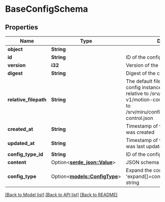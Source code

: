 # BaseConfigSchema

## Properties

Name | Type | Description | Notes
------------ | ------------- | ------------- | -------------
**object** | **String** |  | 
**id** | **String** | ID of the config schema | 
**version** | **i32** | Version of the config schema | 
**digest** | **String** | Digest of the config schema | 
**relative_filepath** | **String** | The default file path to deploy the config instances of this config schema relative to /srv/miru/config_instances. v1/motion-control.json would deploy to /srv/miru/config_instances/v1/motion-control.json | 
**created_at** | **String** | Timestamp of when the config schema was created | 
**updated_at** | **String** | Timestamp of when the config schema was last updated | 
**config_type_id** | **String** | ID of the config type | 
**content** | Option<[**serde_json::Value**](.md)> | JSON schema contents | 
**config_type** | Option<[**models::ConfigType**](ConfigType.md)> | Expand the config type using 'expand[]=config_type' in the query string | 

[[Back to Model list]](../README.md#documentation-for-models) [[Back to API list]](../README.md#documentation-for-api-endpoints) [[Back to README]](../README.md)


